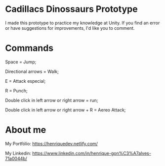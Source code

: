 # Cadillacs Dinossaurs Prototype
I made this prototype to practice my knowledge at Unity. If you find an error or have suggestions for improvements, I'd like you to comment.

# Commands

Space = Jump;

Directional arrows = Walk;

E = Attack especial;

R = Punch;

Double click in left arrow or right arrow = run;

Double click in left arrow or right arrow + R = Aereo Attack;


# About me

My Portfólio: https://henriquedev.netlify.com/

My Linkedin: https://www.linkedin.com/in/henrique-gon%C3%A7alves-71a0044b/
